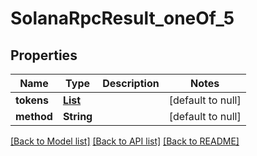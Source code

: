 # SolanaRpcResult_oneOf_5

## Properties

| Name       | Type                                  | Description | Notes             |
| ---------- | ------------------------------------- | ----------- | ----------------- |
| **tokens** | [**List**](GetSupportedTokensItem.md) |             | [default to null] |
| **method** | **String**                            |             | [default to null] |

[[Back to Model list]](../README.md#documentation-for-models) [[Back to API list]](../README.md#documentation-for-api-endpoints) [[Back to README]](../README.md)
